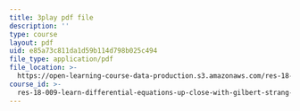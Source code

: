 ```yaml
---
title: 3play pdf file
description: ''
type: course
layout: pdf
uid: e85a73c811da1d59b114d798b025c494
file_type: application/pdf
file_location: >-
  https://open-learning-course-data-production.s3.amazonaws.com/res-18-009-learn-differential-equations-up-close-with-gilbert-strang-and-cleve-moler-fall-2015/e85a73c811da1d59b114d798b025c494_kIT2uMxYh6M.pdf
course_id: >-
  res-18-009-learn-differential-equations-up-close-with-gilbert-strang-and-cleve-moler-fall-2015
---
```

